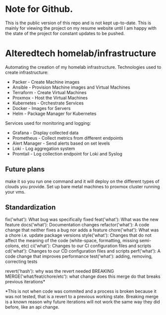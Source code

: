 # Note for Github.
This is the public version of this repo and is not kept up-to-date. This is mainly for viewing the project on my resume website until I am happy with the state of the project for constant updates to be pushed.

# Alteredtech homelab/infrastructure

Automating the creation of my homelab infrastructure. 
Technologies used to create infrastructure:
* Packer - Create Machine images
* Ansible - Provision Machine images and Virtual Machines
* Terraform - Create Virtual Machines
* Proxmox - Host the Virtual Machines
* Kubernetes - Orchestrate Services
* Docker - Images for Servers
* Helm - Package Manager for Kubernetes

Services used for monitoring and logging:
* Grafana - Display collected data
* Prometheus - Collect metrics from different endpoints
* Alert Manager - Send alerts based on set levels
* Loki - Log aggregation system 
* Promtail - Log collection endpoint for Loki and Syslog

## Future plans
make it so you run one command and it will deploy on the different types of clouds you provide. Set up bare metal machines to proxmox cluster running your vms.


## Standardization

fix('what'): What bug was specifically fixed 
feat('what'): What was the new feature
docs('what'): Documentation changes
refactor('what'): A code change that neither fixes a bug nor adds a feature
chore('what'): What was a chore i.e. update package versions
style('what'): Changes that do not affect the meaning of the code (white-space, formatting, missing semi-colons, etc)
ci('what'): Changes to our CI configuration files and scripts
cd('what'): Changes to our CD configuration files and scripts
perf('what'): A code change that improves performance
test('what'): adding, removing, correcting tests

revert('hash'): why was the revert needed
BREAKING MERGE('what/feat/chore/etc'): what change does this merge do that breaks previous iterations*

*This is not when code was commited and a process is broken because it was not tested, that is a revert to a previous working state. Breaking merge is a known reason why future iterations will not work the same way they did before, like an api change.
